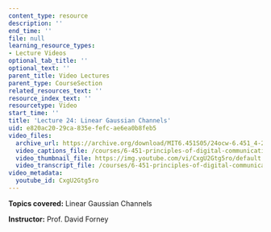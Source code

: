 ```yaml
---
content_type: resource
description: ''
end_time: ''
file: null
learning_resource_types:
- Lecture Videos
optional_tab_title: ''
optional_text: ''
parent_title: Video Lectures
parent_type: CourseSection
related_resources_text: ''
resource_index_text: ''
resourcetype: Video
start_time: ''
title: 'Lecture 24: Linear Gaussian Channels'
uid: e820ac20-29ca-835e-fefc-ae6ea0b8feb5
video_files:
  archive_url: https://archive.org/download/MIT6.451S05/24ocw-6.451_4-261-09may2005-220k.mp4
  video_captions_file: /courses/6-451-principles-of-digital-communication-ii-spring-2005/d31628bf123658c9903a7652a3c4e1e5_CxgU2Gtg5ro.vtt
  video_thumbnail_file: https://img.youtube.com/vi/CxgU2Gtg5ro/default.jpg
  video_transcript_file: /courses/6-451-principles-of-digital-communication-ii-spring-2005/426c3acf789058f3ca67b31cecb802b5_CxgU2Gtg5ro.pdf
video_metadata:
  youtube_id: CxgU2Gtg5ro
---
```


**Topics covered:** Linear Gaussian Channels

**Instructor:** Prof. David Forney